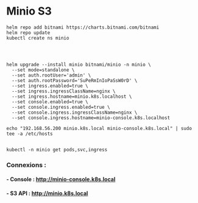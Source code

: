# Minio S3

```
helm repo add bitnami https://charts.bitnami.com/bitnami
helm repo update
kubectl create ns minio




helm upgrade --install minio bitnami/minio -n minio \
  --set mode=standalone \
  --set auth.rootUser='admin' \
  --set auth.rootPassword='SuPeRmInIoPaSsW0rD' \
  --set ingress.enabled=true \
  --set ingress.ingressClassName=nginx \
  --set ingress.hostname=minio.k8s.localhost \
  --set console.enabled=true \
  --set console.ingress.enabled=true \
  --set console.ingress.ingressClassName=nginx \
  --set console.ingress.hostname=minio-console.k8s.localhost
```


```
echo "192.168.56.200 minio.k8s.local minio-console.k8s.local" | sudo tee -a /etc/hosts


kubectl -n minio get pods,svc,ingress
```


### Connexions :
####  - Console :    http://minio-console.k8s.local
####  - S3 API :     http://minio.k8s.local
